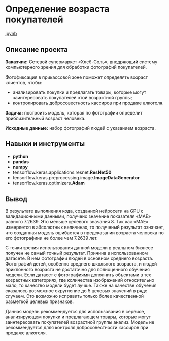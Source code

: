 # Определение возраста покупателей

[ipynb](https://github.com/Nanzhik/Determining-the-age-of-buyers/blob/main/Determining-the-age-of-buyers.ipynb)

## Описание проекта

**Заказчик:** Сетевой супермаркет «Хлеб-Соль», внедряющий систему компьютерного зрения для обработки фотографий покупателей.

Фотофиксация в прикассовой зоне поможет определять возраст клиентов, чтобы:
* анализировать покупки и предлагать товары, которые могут заинтересовать покупателей этой возрастной группы;
* контролировать добросовестность кассиров при продаже алкоголя.

**Задача:** построить модель, которая по фотографии определит приблизительный возраст человека.

**Исходные данные:** набор фотографий людей с указанием возраста.

## Навыки и инструменты

* **python**
* **pandas**
* **numpy**
* tensorflow.keras.applications.resnet.**ResNet50**
* tensorflow.keras.preprocessing.image.**ImageDataGenerator**
* tensorflow.keras.optimizers.**Adam**

## Вывод

В результате выполнения кода, созданной нейросети на GPU с валидационными данными, получено значение показателя «MAE» равного 7.2639. Это меньше целевого значания 8. Так как «MAE» измеряется в абсолютных величинах, то полученый результат означает, что созданная модель ошибается в предсказании возраста человека по его фотографиии не более чем 7.2639 лет.

С точки зрения использования данной модели в реальном бизнесе получен не самый точный результат. Причина в использованном датасете. В нем фотографии людей в основном среднего возраста. Фотографий детей, особенно среднего школьного возраста, и людей приклонного возраста не достаточно для полноценного обучения модели. Если датасет с фотографиями дополнить объектами в тех возрастных категориях, где количества изображений относительно мало, то качество модели будет лучше. Также на качестве обучения сказалось возможное округление до 5 целевых значений в ряде случаем. Это возможно исправить только более качественной разметкой целевых признаков.

Данная модель рекоммендуется для использования в сервисе, анализирующем покупки и предлагающем товары, которые могут заинтересовать покупателей возрастной группы анализ. Модель не рекоммендуется длля контроля добросовестности кассиров при продаже алкоголя.
